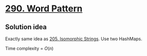 # [290. Word Pattern](https://leetcode.com/problems/word-pattern/)

## Solution idea

Exactly same idea as [205. Isomorphic Strings](https://leetcode.com/problems/isomorphic-strings/). Use two HashMaps.

Time complexity = $O(n)$